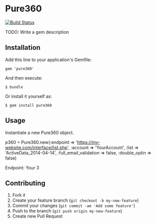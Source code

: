 # Pure360

[![Build Status](https://travis-ci.org/madebymade/pure360.svg?branch=master)](https://travis-ci.org/madebymade/pure360)

TODO: Write a gem description

## Installation

Add this line to your application's Gemfile:

    gem 'pure360'

And then execute:

    $ bundle

Or install it yourself as:

    $ gem install pure360

## Usage

Instantiate a new Pure360 object.

p360 = Pure360.new(:endpoint => 'https://my-website.com/interface/list.php',
  :account => 'YourAccount',
  :list => 'ActiveData_2014-04-14',
  :full_email_validation => false,
  :double_optin => false)

  Endpoint: Your 3

## Contributing

1. Fork it
2. Create your feature branch (`git checkout -b my-new-feature`)
3. Commit your changes (`git commit -am 'Add some feature'`)
4. Push to the branch (`git push origin my-new-feature`)
5. Create new Pull Request
